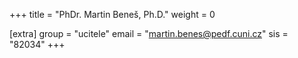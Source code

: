 +++
title = "PhDr. Martin Beneš, Ph.D."
weight = 0

[extra]
group = "ucitele"
email = "martin.benes@pedf.cuni.cz"
sis = "82034"
+++

